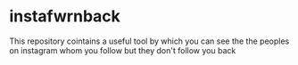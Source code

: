 # instafwrnback
This repository cointains a useful tool by which you can see the the peoples on instagram whom you follow but they don't follow you back
